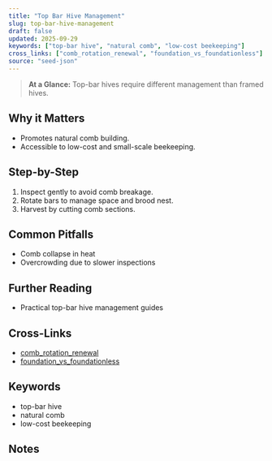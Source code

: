 ```yaml
---
title: "Top Bar Hive Management"
slug: top-bar-hive-management
draft: false
updated: 2025-09-29
keywords: ["top-bar hive", "natural comb", "low-cost beekeeping"]
cross_links: ["comb_rotation_renewal", "foundation_vs_foundationless"]
source: "seed-json"
---
```


> **At a Glance:** Top-bar hives require different management than framed hives.

## Why it Matters
- Promotes natural comb building.
- Accessible to low-cost and small-scale beekeeping.

## Step-by-Step
1) Inspect gently to avoid comb breakage.
2) Rotate bars to manage space and brood nest.
3) Harvest by cutting comb sections.

## Common Pitfalls
- Comb collapse in heat
- Overcrowding due to slower inspections

## Further Reading
- Practical top-bar hive management guides

## Cross-Links
- [comb_rotation_renewal](/topics/comb-rotation-renewal/)
- [foundation_vs_foundationless](/topics/foundation-vs-foundationless/)

## Keywords
- top-bar hive
- natural comb
- low-cost beekeeping

## Notes
